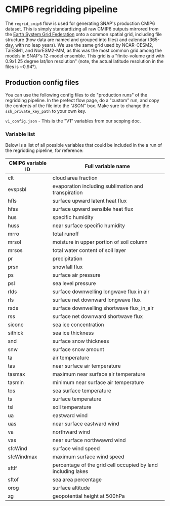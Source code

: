 # CMIP6 regridding pipeline

The `regrid_cmip6` flow is used for generating SNAP's production CMIP6 dataset. This is simply standardizing all raw CMIP6 outputs mirrored from the [Earth System Grid Federation](https://esgf.llnl.gov/) onto a common spatial grid, including file structure (how data are named and grouped into files) and calendar (365-day, with no leap years). We use the same grid used by NCAR-CESM2, TaiESM1, and NorESM2-MM, as this was the most common grid among the models in SNAP's 12-model ensemble. This grid is a "finite-volume grid with 0.9x1.25 degree lat/lon resolution" (note, the actual latitude resolution in the files is ~0.94°).

## Production config files

You can use the following config files to do "production runs" of the regridding pipeline. 
In the prefect flow page, do a "custom" run, and copy the contents of the file into the "JSON" box. Make sure to change the `ssh_private_key_path` to your own key. 

`v1_config.json` - This is the "V1" variables from our scoping doc. 

### Variable list

Below is a list of all possible variables that could be included in the a run of the regridding pipeline, for reference:

| CMIP6 variable ID | Full variable name |
|-|-|
| clt | cloud area fraction |
|evspsbl | evaporation including sublimation and transpiration|
|hfls | surface upward latent heat flux|
|hfss | surface upward sensible heat flux|
|hus | specific humidity|
|huss | near surface specific humidity|
|mrro | total runoff|
|mrsol | moisture in upper portion of soil column|
|mrsos | total water content of soil layer|
|pr | precipitation|
|prsn | snowfall flux|
|ps | surface air pressure|
|psl | sea level pressure|
|rlds | surface downwelling longwave flux in air|
|rls | surface net downward longwave flux|
|rsds | surface downwelling shortwave flux_in_air|
|rss | surface net downward shortwave flux|
|siconc | sea ice concentration|
|sithick | sea ice thickness|
|snd | surface snow thickness|
|snw | surface snow amount|
|ta | air temperature|
|tas | near surface air temperature|
|tasmax | maximum near surface air temperature|
|tasmin | minimum near surface air temperature|
|tos | sea surface temperature|
|ts | surface temperature|
|tsl | soil temperature|
|ua | eastward wind|
|uas | near surface eastward wind|
|va | northward wind|
|vas | near surface northwawrd wind|
|sfcWind | surface wind speed|
|sfcWindmax | maximum surface wind speed|
|sftlf | percentage of the grid cell occupied by land including lakes|
|sftof | sea area percentage|
|orog | surface altitude|
|zg | geopotential height at 500hPa|

